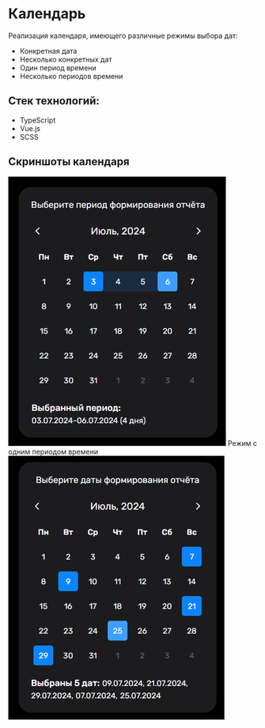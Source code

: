 # Календарь

Реализация календаря, имеющего различные режимы выбора дат:
- Конкретная дата
- Несколько конкретных дат
- Один период времени
- Несколько периодов времени

## Стек технологий:
- TypeScript
- Vue.js
- SCSS

## Скриншоты календаря
<img alt="Выбор периода" src="./src/assets/images/period-screen.png"/>
Режим с одним периодом времени

<img alt="Выбор нескольких дат" src="./src/assets/images/several-dates-screen.png"/>